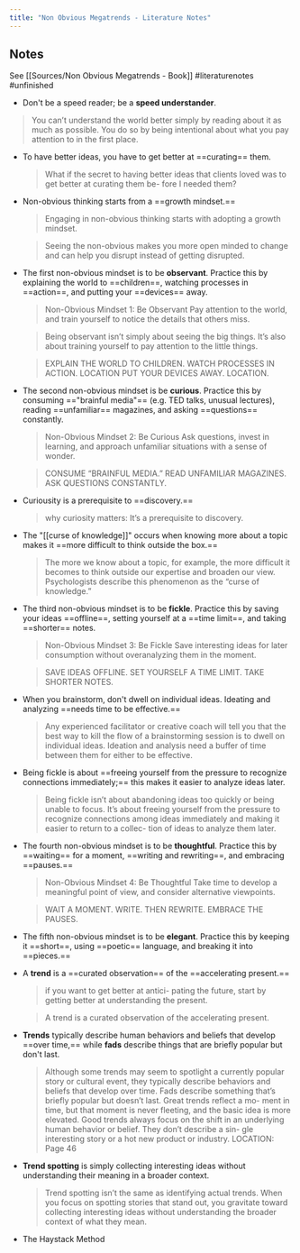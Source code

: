 ```yaml
---
title: "Non Obvious Megatrends - Literature Notes"
---
```

## Notes
See [[Sources/Non Obvious Megatrends - Book]]
#literaturenotes #unfinished
- Don't be a speed reader; be a **speed understander**.
 > You can’t understand the world better simply by reading about it as much as possible. You do so by being intentional about what you pay attention to in the first place.
- To have better ideas, you have to get better at ==curating== them.
  >  What   if   the   secret   to   having   better   ideas   that   clients   loved   was   to   get   better   at   curating   them   be- fore I needed them?
- Non-obvious thinking starts from a ==growth mindset.==
  > Engaging in non-obvious thinking starts with adopting a growth mindset.
  
  > Seeing the non-obvious makes you more open minded to change and can help you disrupt instead of getting disrupted.
- The first non-obvious mindset is to be **observant**. Practice this by explaining the world to ==children==, watching processes in ==action==, and putting your ==devices== away.
  > Non-Obvious Mindset 1: Be Observant Pay attention to the world, and train yourself to notice the details that others miss.


   > Being observant isn’t simply about seeing the big things. It’s also about training yourself to pay attention to the little things.


   > EXPLAIN THE WORLD TO CHILDREN.
   > WATCH PROCESSES IN ACTION. LOCATION
   > PUT YOUR DEVICES AWAY. LOCATION.
- The second non-obvious mindset is be **curious**.  Practice this by consuming =="brainful media"== (e.g. TED talks, unusual lectures), reading ==unfamiliar== magazines, and asking ==questions== constantly.
    > Non-Obvious Mindset 2: Be Curious Ask questions, invest in learning, and approach unfamiliar situations with a sense of wonder.


    >  CONSUME “BRAINFUL MEDIA.”  READ UNFAMILIAR MAGAZINES. ASK QUESTIONS CONSTANTLY.
- Curiousity is a prerequisite to ==discovery.==
    > why curiosity matters: It’s a prerequisite to discovery.
- The "[[curse of knowledge]]" occurs when knowing more about a topic makes it ==more difficult to think outside the box.==
    >The more we know about a topic, for example, the more difficult it becomes to think outside our expertise and broaden our view. Psychologists describe this phenomenon as the “curse of knowledge.” 
- The third non-obvious mindset is to be **fickle**.  Practice this by saving your ideas ==offline==, setting yourself at a ==time limit==, and taking ==shorter== notes.
    > Non-Obvious Mindset 3: Be Fickle Save interesting ideas for later consumption without overanalyzing them in the moment. 


    > SAVE IDEAS OFFLINE. SET YOURSELF A TIME LIMIT. TAKE SHORTER NOTES.
- When you brainstorm, don't dwell on individual ideas. Ideating and analyzing ==needs time to be effective.==
    > Any experienced facilitator or creative coach will tell you that the best way to kill the flow of a brainstorming session is to dwell on individual ideas. Ideation and analysis need a buffer of time between them for either to be effective.
- Being fickle is about ==freeing yourself from the pressure to recognize connections immediately;== this makes it easier to analyze ideas later.
    > Being fickle isn’t about abandoning ideas too quickly or being unable to focus. It’s about freeing yourself from the pressure to recognize connections among ideas immediately and making it easier to return to a collec- tion of ideas to analyze them later. 
- The fourth non-obvious mindset is to be **thoughtful**. Practice this by ==waiting== for a moment, ==writing and rewriting==, and embracing ==pauses.==
    >Non-Obvious Mindset 4: Be Thoughtful Take time to develop a meaningful point of view, and consider alternative viewpoints.
    
	> WAIT A MOMENT. WRITE.   THEN   REWRITE.  EMBRACE THE PAUSES.
- The fifth non-obvious mindset is to be **elegant**. Practice this by keeping it ==short==, using ==poetic== language, and breaking it into ==pieces.==
- A **trend** is a ==curated observation== of the ==accelerating present.==
   > if you want to get better at antici- pating the future, start by getting better at understanding the present.
   
   > A   trend   is   a   curated observation of the accelerating present.
- **Trends** typically describe human behaviors and beliefs that develop ==over time,== while **fads** describe things that are briefly popular but don't last. 
   > Although some trends may seem to spotlight a currently popular story or cultural event, they typically describe behaviors and beliefs that develop over time. Fads describe something that’s briefly popular but doesn’t last. Great trends reflect a mo- ment in time, but that moment is never fleeting, and the basic idea is more elevated. Good trends always focus on the shift in an underlying human behavior or belief. They don’t describe a sin- gle interesting story or a hot new product or industry. LOCATION: Page 46
- **Trend spotting** is simply collecting interesting ideas without understanding their meaning in a broader context.
    > Trend spotting isn’t the same as identifying actual trends. When you focus on spotting stories that stand out, you   gravitate   toward   collecting   interesting   ideas   without   understanding   the   broader   context   of   what   they   mean.
- The Haystack Method

